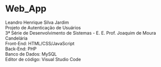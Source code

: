 # Web_App
Leandro Henrique Silva Jardim\
Projeto de Autenticação de Usuários\
3ª Série de Desenvolvimento de Sistemas - E. E. Prof. Joaquim de Moura Candelária\
Front-End: HTML/CSS/JavaScript\
Back-End: PHP\
Banco de Dados: MySQL\
Editor de código: Visual Studio Code
